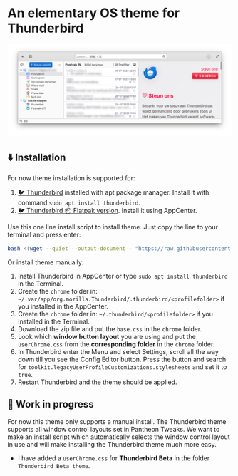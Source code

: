# An elementary OS theme for Thunderbird

![Screenshot](Thunderbird_eOS_supernova_theme.png)

## ⬇️ Installation

For now theme installation is supported for:

1. [🐦 Thunderbird](https://www.thunderbird.net/en-US/) installed with apt package manager.
   Install it with command `sudo apt install thunderbird`.
2. [🐦 Thunderbird 📦 Flatpak version](https://flathub.org/apps/details/org.mozilla.Thunderbird).
   Install it using AppCenter.

Use this one line install script to install theme. Just copy the line to your terminal and press enter:

```bash
bash <(wget --quiet --output-document - "https://raw.githubusercontent.com/Zonnev/elementaryos-thunderbird-theme/main/install.sh")
```

Or install theme manually:

1. Install Thunderbird in AppCenter or type `sudo apt install thunderbird` in the Terminal.
2. Create the `chrome` folder in: `~/.var/app/org.mozilla.Thunderbird/.thunderbird/<profilefolder>` if you installed in the AppCenter.
3. Create the `chrome` folder in: `~/.thunderbird/<profilefolder>` if you installed in the Terminal.
4. Download the zip file and put the `base.css` in the `chrome` folder.
5. Look which **window button layout** you are using and put the `userChrome.css` from the **corresponding folder** in the `chrome` folder.
6. In Thunderbird enter the Menu and select Settings, scroll all the way down till you see the Config Editor button. Press the button and search for `toolkit.legacyUserProfileCustomizations.stylesheets` and set it to `true`.
7. Restart Thunderbird and the theme should be applied.

## 🚧 Work in progress

For now this theme only supports a manual install. The Thunderbird theme supports all window control layouts set in Pantheon Tweaks. We want to make an install script which automatically selects the window control layout in use and will make installing the Thunderbird theme much more easy.

- I have added a `userChrome.css` for **Thunderbird Beta** in the folder `Thunderbird Beta theme`.
